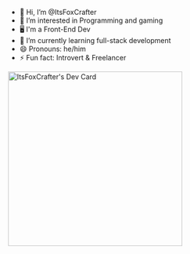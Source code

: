 - 👋 Hi, I’m @ItsFoxCrafter
- 👀 I’m interested in Programming and gaming
- 🖥 I'm a Front-End Dev
- 🌱 I’m currently learning full-stack development
- 😄 Pronouns: he/him
- ⚡ Fun fact: Introvert & Freelancer

<a href="https://app.daily.dev/itsfoxcrafter"><img src="https://api.daily.dev/devcards/v2/fGnAzG6QTBXJlzOUjlqkp.png?type=default&r=ya1" width="356" alt="ItsFoxCrafter's Dev Card"/></a>

<!---
ItsFoxCrafter/ItsFoxCrafter is a ✨ special ✨ repository because its `README.md` (this file) appears on your GitHub profile.
You can click the Preview link to take a look at your changes.
--->
